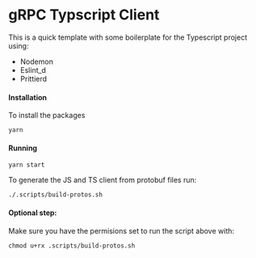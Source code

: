 # gRPC Typscript Client

This is a quick template with some boilerplate for the Typescript project using:

- Nodemon
- Eslint_d
- Prittierd

#### Installation

To install the packages

```shell
yarn
```

#### Running

```shell
yarn start
```

To generate the JS and TS client from protobuf files run:

```shell
./.scripts/build-protos.sh
```

#### Optional step:

Make sure you have the permisions set to run the script above with:

```shell
chmod u+rx .scripts/build-protos.sh
```
